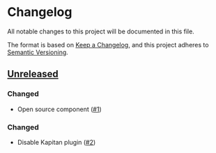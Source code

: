 # Changelog
All notable changes to this project will be documented in this file.

The format is based on [Keep a Changelog](https://keepachangelog.com/en/1.0.0/),
and this project adheres to [Semantic Versioning](https://semver.org/spec/v2.0.0.html).

## [Unreleased]
### Changed

- Open source component ([#1])

### Changed

- Disable Kapitan plugin ([#2])

[Unreleased]: https://github.com/projectsyn/component-resource-locker/compare/eaf40fa...HEAD
[#1]: https://github.com/projectsyn/component-resource-locker/pull/1
[#2]: https://github.com/projectsyn/component-resource-locker/pull/2
